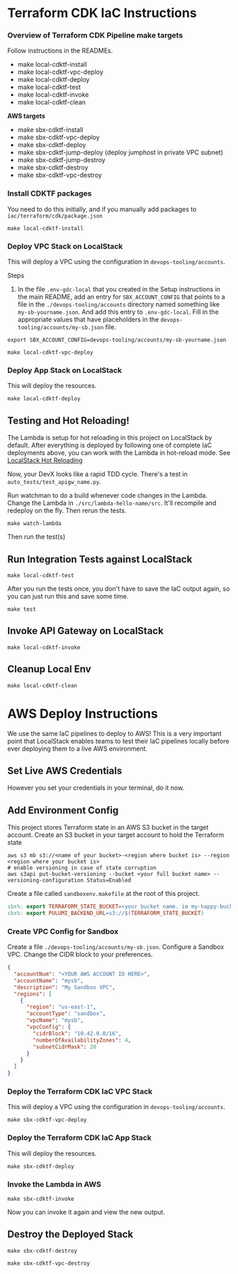 # Terraform CDK IaC Instructions

### Overview of Terraform CDK Pipeline make targets

Follow instructions in the READMEs.

- make local-cdktf-install
- make local-cdktf-vpc-deploy
- make local-cdktf-deploy
- make local-cdktf-test
- make local-cdktf-invoke
- make local-cdktf-clean

**AWS targets**

- make sbx-cdktf-install
- make sbx-cdktf-vpc-deploy
- make sbx-cdktf-deploy
- make sbx-cdktf-jump-deploy (deploy jumphost in private VPC subnet)
- make sbx-cdktf-jump-destroy
- make sbx-cdktf-destroy
- make sbx-cdktf-vpc-destroy

### Install CDKTF packages

You need to do this initially, and if you manually add packages to `iac/terraform/cdk/package.json`

```shell
make local-cdktf-install
```

### Deploy VPC Stack on LocalStack

This will deploy a VPC using the configuration in `devops-tooling/accounts`.

Steps

1. In the file `.env-gdc-local` that you created in the Setup instructions in the main README, add an entry
   for `SBX_ACCOUNT_CONFIG` that points to a file in the `./devops-tooling/accounts` directory named something
   like `my-sb-yourname.json`. And add this entry to `.env-gdc-local`. Fill in the appropriate values that have
   placeholders in the `devops-tooling/accounts/my-sb.json` file.

```shell
export SBX_ACCOUNT_CONFIG=devops-tooling/accounts/my-sb-yourname.json
```

```shell
make local-cdktf-vpc-deploy
```

### Deploy App Stack on LocalStack

This will deploy the resources.

```shell
make local-cdktf-deploy
```

## Testing and Hot Reloading!

The Lambda is setup for hot reloading in this project on LocalStack by default. After everything is deployed by
following one of complete
IaC deployments above, you can work with the Lambda in hot-reload mode.
See [LocalStack Hot Reloading](https://docs.localstack.cloud/user-guide/tools/lambda-tools/hot-reloading)

Now, your DevX looks like a rapid TDD cycle. There's a test in `auto_tests/test_apigw_name.py`.

Run watchman to do a build whenever code changes in the Lambda.
Change the Lambda in `./src/lambda-hello-name/src`. It'll recompile and redeploy on the fly. Then rerun the tests.

```shell
make watch-lambda
```

Then run the test(s)

## Run Integration Tests against LocalStack

```shell
make local-cdktf-test
```

After you run the tests once, you don't have to save the IaC output again, so you can just run this and save some time.

```shell
make test
```

## Invoke API Gateway on LocalStack

```shell
make local-cdktf-invoke
```

## Cleanup Local Env

```shell
make local-cdktf-clean
```

# AWS Deploy Instructions

We use the same IaC pipelines to deploy to AWS! This is a very important point that LocalStack enables teams
to test their IaC pipelines locally before ever deploying them to a live AWS environment.

## Set Live AWS Credentials

However you set your credentials in your terminal, do it now.

## Add Environment Config

This project stores Terraform state in an AWS S3 bucket in the target account.
Create an S3 bucket in your target account to hold the Terraform state

```shell
aws s3 mb s3://<name of your bucket>-<region where bucket is> --region <region where your bucket is>
# enable versioning in case of state corruption
aws s3api put-bucket-versioning --bucket <your full bucket name> --versioning-configuration Status=Enabled
```

Create a file called `sandboxenv.makefile` at the root of this project.

```makefile
sbx%: export TERRAFORM_STATE_BUCKET=<your bucket name. ie my-happy-bucket-us-east-1>
sbx%: export PULUMI_BACKEND_URL=s3://$(TERRAFORM_STATE_BUCKET)
```

### Create VPC Config for Sandbox

Create a file `./devops-tooling/accounts/my-sb.json`.
Configure a Sandbox VPC. Change the CIDR block to your preferences.

```json
{
  "accountNum": "<YOUR AWS ACCOUNT ID HERE>",
  "accountName": "mysb",
  "description": "My Sandbox VPC",
  "regions": [
    {
      "region": "us-east-1",
      "accountType": "sandbox",
      "vpcName": "mysb",
      "vpcConfig": {
        "cidrBlock": "10.42.0.0/16",
        "numberOfAvailabilityZones": 4,
        "subnetCidrMask": 20
      }
    }
  ]
}

```

### Deploy the Terraform CDK IaC VPC Stack

This will deploy a VPC using the configuration in `devops-tooling/accounts`.

```shell
make sbx-cdktf-vpc-deploy
```

### Deploy the Terraform CDK IaC App Stack

This will deploy the resources.

```shell
make sbx-cdktf-deploy
```

### Invoke the Lambda in AWS

```shell
make sbx-cdktf-invoke
```

Now you can invoke it again and view the new output.

## Destroy the Deployed Stack

```shell
make sbx-cdktf-destroy
```

```shell
make sbx-cdktf-vpc-destroy
```